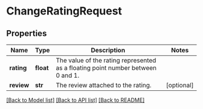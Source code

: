 # ChangeRatingRequest

## Properties
Name | Type | Description | Notes
------------ | ------------- | ------------- | -------------
**rating** | **float** | The value of the rating represented as a floating point number between 0 and 1. | 
**review** | **str** | The review attached to the rating. | [optional] 

[[Back to Model list]](../README.md#documentation-for-models) [[Back to API list]](../README.md#documentation-for-api-endpoints) [[Back to README]](../README.md)

